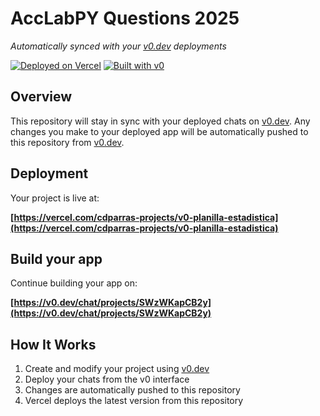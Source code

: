 # AccLabPY Questions 2025

*Automatically synced with your [v0.dev](https://v0.dev) deployments*

[![Deployed on Vercel](https://img.shields.io/badge/Deployed%20on-Vercel-black?style=for-the-badge&logo=vercel)](https://vercel.com/cdparras-projects/v0-planilla-estadistica)
[![Built with v0](https://img.shields.io/badge/Built%20with-v0.dev-black?style=for-the-badge)](https://v0.dev/chat/projects/SWzWKapCB2y)

## Overview

This repository will stay in sync with your deployed chats on [v0.dev](https://v0.dev).
Any changes you make to your deployed app will be automatically pushed to this repository from [v0.dev](https://v0.dev).

## Deployment

Your project is live at:

**[https://vercel.com/cdparras-projects/v0-planilla-estadistica](https://vercel.com/cdparras-projects/v0-planilla-estadistica)**

## Build your app

Continue building your app on:

**[https://v0.dev/chat/projects/SWzWKapCB2y](https://v0.dev/chat/projects/SWzWKapCB2y)**

## How It Works

1. Create and modify your project using [v0.dev](https://v0.dev)
2. Deploy your chats from the v0 interface
3. Changes are automatically pushed to this repository
4. Vercel deploys the latest version from this repository